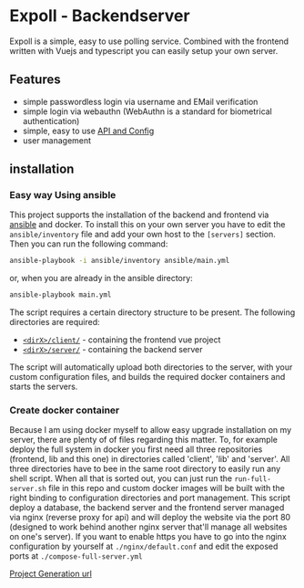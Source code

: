 # Expoll - Backendserver

Expoll is a simple, easy to use polling service. Combined with the frontend written with Vuejs and typescript you can easily setup your own server.

## Features

-   simple passwordless login via username and EMail verification
-   simple login via webauthn (WebAuthn is a standard for biometrical authentication)
-   simple, easy to use [API and Config](API/API_main.md)
-   user management

## installation

### Easy way Using ansible

This project supports the installation of the backend and frontend via [ansible](https://ansible.com) and docker. To install this on your own server you have to edit the `ansible/inventory` file and add your own host to the `[servers]` section. Then you can run the following command:

```sh
ansible-playbook -i ansible/inventory ansible/main.yml
```

or, when you are already in the ansible directory:

```sh
ansible-playbook main.yml
```

The script requires a certain directory structure to be present. The following directories are required:

-   [`<dirX>/client/`](https://git.mt32.net/universum/expoll_client) - containing the frontend vue project
-   [`<dirX>/server/`](https://git.mt32.net/universum/expoll_server) - containing the backend server

The script will automatically upload both directories to the server, with your custom configuration files, and builds the required docker containers and starts the servers.

### Create docker container

Because I am using docker myself to allow easy upgrade installation on my server, there are plenty of of files regarding this matter. To, for example deploy the full system in docker you first need all three repositories (frontend, lib and this one) in directories called 'client', 'lib' and 'server'. All three directories have to bee in the same root directory to easily run any shell script. When all that is sorted out, you can just run the `run-full-server.sh` file in this repo and custom docker images will be built with the right binding to configuration directories and port management. This script deploy a database, the backend server and the frontend server managed via nginx (reverse proxy for api) and will deploy the website via the port 80 (designed to work behind another nginx server that'll manage all websites on one's server). If you want to enable https you have to go into the nginx configuration by yourself at `./nginx/default.conf` and edit the exposed ports at `./compose-full-server.yml`

[Project Generation url](https://start.ktor.io/#/plugins?name=expoll_server&website=expoll.mt32.net&artifact=net.mt32.expoll.expoll_server&kotlinVersion=1.8.10&ktorVersion=2.2.4&buildSystem=GRADLE_KTS&engine=NETTY&configurationIn=CODE&addSampleCode=true&plugins=routing%2Cauth%2Ccontent-negotiation%2Ckotlinx-serialization%2Cauth-jwt%2Cdefault-headers%2Cktor-sessions%2Cstatus-pages%2Cexposed%2Cktor-jackson%2Copenapi%2Ccompression)